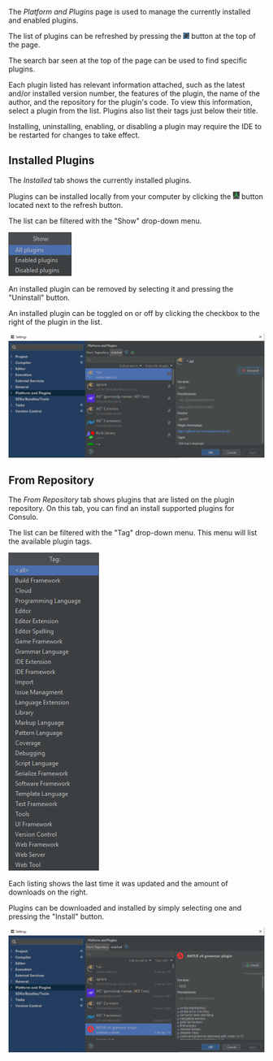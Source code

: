 The *Platform and Plugins* page is used to manage the currently installed and enabled plugins.

The list of plugins can be refreshed by pressing the
<img src="platform.and.plugins/images/refresh_button.png" alt="refresh"/> button at the top of the page.

The search bar seen at the top of the page can be used to find specific plugins.

Each plugin listed has relevant information attached, such as the latest and/or installed version number, the features of the plugin,
the name of the author, and the repository for the plugin's code.
To view this information, select a plugin from the list.
Plugins also list their tags just below their title.

Installing, uninstalling, enabling, or disabling a plugin may require the IDE to be restarted for changes to take effect.

## Installed Plugins

The *Installed* tab shows the currently installed plugins.

Plugins can be installed locally from your computer by clicking the
<img src="platform.and.plugins/images/install_button.png" alt="install"/> button located next to the refresh button.

The list can be filtered with the "Show" drop-down menu.

![Installed Plugins Page](platform.and.plugins/images/installed.show_menu.png)

An installed plugin can be removed by selecting it and pressing the "Uninstall" button.

An installed plugin can be toggled on or off by clicking the checkbox to the right of the plugin in the list.

![Installed Plugins Page](platform.and.plugins/images/installed.png)

## From Repository

The *From Repository* tab shows plugins that are listed on the plugin repository.
On this tab, you can find an install supported plugins for Consulo.

The list can be filtered with the "Tag" drop-down menu. This menu will list the available plugin tags.

![Plugin Repository Page](platform.and.plugins/images/repository.tag_menu.png)

Each listing shows the last time it was updated and the amount of downloads on the right.

Plugins can be downloaded and installed by simply selecting one and pressing the "Install" button.

![Plugin Repository Page](platform.and.plugins/images/repository.png)

